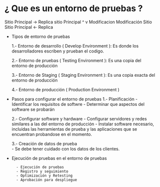 # ¿ Que es un entorno de pruebas ?

Sitio Principal ->  Replica sitio Principal
      ^                       v
Modificacion            Modificación
Sitio                       Sitio
Principal        <-        Replica

* Tipos de entorno de pruebas

    1.- Entorno de desarrollo ( Develop Environment ):
        Es donde los desarrolladores escriben y prueban el codigo.

    2.- Entorno de pruebas ( Testing Environment ): 
        Es una copia del entorno de producción

    3.- Entorno de Staging ( Staging Environment ): Es una copia exacta del entorno de producción

    4.- Entorno de producción ( Production Environment )

* Pasos para configurar el entorno de pruebas
    1.- Planificación
        - Identificar los requisitos de softwre
        - Determinar que aspectos del software se probarán    

    2.- Configurar software y hardware
        - Configurar servidores y redes similares a las del entorno de producción
        - Instalar software necesario, incluidas las herramientas de prueba y las aplicaciones que se encuentran probandose en el momento.  
    
    3.- Creación de datos de prueba    
        - Se debe tener cuidado con los datos de los clientes.

* Ejecución de pruebas en el entorno de pruebas

        - Ejecución de pruebas
        - Registro y seguimiento
        - Optimización y Retesting
        - Aprobación para despliegue